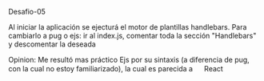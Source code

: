 Desafio-05

Al iniciar la aplicación se ejecturá el motor de plantillas handlebars. Para cambiarlo a pug o ejs: ir al index.js, comentar toda la sección "Handlebars" y descomentar la deseada

Opinion:
Me resultó mas práctico Ejs por su sintaxis (a diferencia de pug, con la cual no estoy familiarizado), la cual es parecida a <img src="https://image.pngaaa.com/930/2507930-middle.png" width="15" height="15"> React
